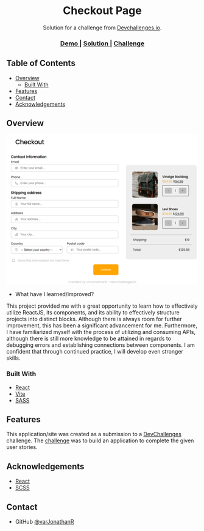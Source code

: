 <!-- Please update value in the {}  -->

<h1 align="center">Checkout Page</h1>

<div align="center">
   Solution for a challenge from  <a href="http://devchallenges.io" target="_blank">Devchallenges.io</a>.
</div>

<div align="center">
  <h3>
    <a href="https://checkout-page-varjonathanr.netlify.app/">
      Demo
    </a>
    <span> | </span>
    <a href="https://devchallenges.io/solutions/0I1DYRAH2a9UXUFP2vk1">
      Solution
    </a>
    <span> | </span>
    <a href="https://devchallenges.io/challenges/0J1NxxGhOUYVqihwegfO">
      Challenge
    </a>
  </h3>
</div>

<!-- TABLE OF CONTENTS -->

## Table of Contents

- [Overview](#overview)
  - [Built With](#built-with)
- [Features](#features)
- [Contact](#contact)
- [Acknowledgements](#acknowledgements)

<!-- OVERVIEW -->

## Overview

![screenshot](https://github.com/varJonathanR/checkout-page/blob/main/src/assets/checkout-preview.png)

- What have I learned/improved?

This project provided me with a great opportunity to learn how to effectively utilize ReactJS, its components, and its ability to effectively structure projects into distinct blocks. Although there is always room for further improvement, this has been a significant advancement for me. Furthermore, I have familiarized myself with the process of utilizing and consuming APIs, although there is still more knowledge to be attained in regards to debugging errors and establishing connections between components. I am confident that through continued practice, I will develop even stronger skills.

### Built With

<!-- This section should list any major frameworks that you built your project using. Here are a few examples.-->

- [React](https://reactjs.org/)
- [Vite](https://vitejs.dev/)
- [SASS](https://sass-lang.com/)

## Features

<!-- List the features of your application or follow the template. Don't share the figma file here :) -->

This application/site was created as a submission to a [DevChallenges](https://devchallenges.io/challenges) challenge. The [challenge](https://devchallenges.io/challenges/0J1NxxGhOUYVqihwegfO) was to build an application to complete the given user stories.

## Acknowledgements

<!-- This section should list any articles or add-ons/plugins that helps you to complete the project. This is optional but it will help you in the future. For exmpale -->

- [React](https://reactjs.org/)
- [SCSS](https://sass-lang.com/)

## Contact

- GitHub [@varJonathanR](https://github.com/varJonathanR)
